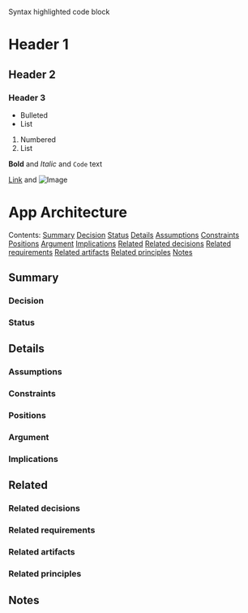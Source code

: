 Syntax highlighted code block

# Header 1
## Header 2
### Header 3

- Bulleted
- List

1. Numbered
2. List

**Bold** and _Italic_ and `Code` text

[Link](url) and ![Image](src)



#  App Architecture

Contents:
  [Summary](https://github.com/Miiikeey/AppArchitecture/blob/main/index.md#summary)
  [Decision]()
  [Status]()
  [Details]()
  [Assumptions]()
  [Constraints]()
  [Positions]()
  [Argument]()
  [Implications]()
  [Related]()
  [Related decisions]()
  [Related requirements]()
  [Related artifacts]()
  [Related principles]()
  [Notes]()


##  Summary
###  Decision
###  Status
##  Details
###  Assumptions
###  Constraints
###  Positions
###  Argument
###  Implications
##  Related
###  Related decisions
###  Related requirements
### Related artifacts
###  Related principles
##  Notes
